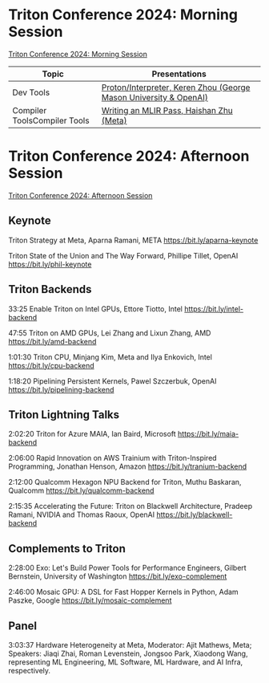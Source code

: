 
# Triton Conference 2024: Morning Session

[Triton Conference 2024: Morning Session](https://www.youtube.com/watch?v=NZz5sczZ_30&list=PLc_vA1r0qoiTjlrINKUuFrI8Ptoopm8Vz&index=17)

|Topic    | Presentations  |
|--------|-------|
|Dev Tools|[Proton/Interpreter, Keren Zhou (George Mason University & OpenAI)](https://drive.google.com/file/d/1a1FxzP9jcu1EZL6w6J0izwBjiVtirlLf/view)|
|Compiler ToolsCompiler Tools|[Writing an MLIR Pass, Haishan Zhu (Meta)](https://drive.google.com/file/d/1YTGfJq-ccuVPH50r8ERnCrC977-4uzly/view)|

# Triton Conference 2024: Afternoon Session

[Triton Conference 2024: Afternoon Session](https://www.youtube.com/watch?v=ONrKkI7KhU4&list=PLc_vA1r0qoiTjlrINKUuFrI8Ptoopm8Vz&index=19)

## Keynote

Triton Strategy at Meta, Aparna Ramani, META https://bit.ly/aparna-keynote

Triton State of the Union and The Way Forward, Phillipe Tillet, OpenAI https://bit.ly/phil-keynote

## Triton Backends

 33:25 Enable Triton on Intel GPUs, Ettore Tiotto, Intel https://bit.ly/intel-backend
 
 47:55 Triton on AMD GPUs, Lei Zhang and Lixun Zhang, AMD https://bit.ly/amd-backend
 
 1:01:30 Triton CPU, Minjang Kim, Meta and Ilya Enkovich, Intel https://bit.ly/cpu-backend
 
 1:18:20 Pipelining Persistent Kernels, Pawel Szczerbuk, OpenAI https://bit.ly/pipelining-backend

## Triton Lightning Talks

 2:02:20 Triton for Azure MAIA, Ian Baird, Microsoft https://bit.ly/maia-backend

 2:06:00 Rapid Innovation on AWS Trainium with Triton-Inspired Programming, Jonathan Henson, Amazon https://bit.ly/tranium-backend
 
 2:12:00 Qualcomm Hexagon NPU Backend for Triton, Muthu Baskaran, Qualcomm https://bit.ly/qualcomm-backend
 
 2:15:35 Accelerating the Future: Triton on Blackwell Architecture, Pradeep Ramani, NVIDIA and Thomas Raoux, OpenAI https://bit.ly/blackwell-backend

## Complements to Triton

2:28:00  Exo: Let's Build Power Tools for Performance Engineers, Gilbert Bernstein, University of Washington https://bit.ly/exo-complement

2:46:00  Mosaic GPU: A DSL for Fast Hopper Kernels in Python, Adam Paszke, Google https://bit.ly/mosaic-complement


## Panel

3:03:37 Hardware Heterogeneity at Meta, Moderator: Ajit Mathews, Meta; Speakers: Jiaqi Zhai, Roman Levenstein, Jongsoo Park, Xiaodong Wang, representing ML Engineering, ML Software, ML Hardware, and AI Infra, respectively.
